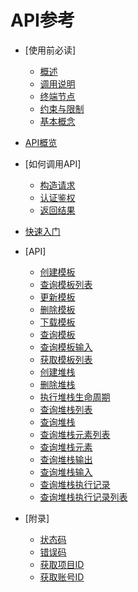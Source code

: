 # API参考

-   [使用前必读]
    -   [概述](概述.md)
    -   [调用说明](调用说明.md)
    -   [终端节点](终端节点.md)
    -   [约束与限制](约束与限制.md)
    -   [基本概念](基本概念.md)

-   [API概览](API概览.md)
-   [如何调用API]
    -   [构造请求](构造请求.md)
    -   [认证鉴权](认证鉴权.md)
    -   [返回结果](返回结果.md)

-   [快速入门](快速入门.md)
-   [API]
    -   [创建模板](创建模板.md)
    -   [查询模板列表](查询模板列表.md)
    -   [更新模板](更新模板.md)
    -   [删除模板](删除模板.md)
    -   [下载模板](下载模板.md)
    -   [查询模板](查询模板.md)
    -   [查询模板输入](查询模板输入.md)
    -   [获取模板列表](获取模板列表.md)
    -   [创建堆栈](创建堆栈.md)
    -   [删除堆栈](删除堆栈.md)
    -   [执行堆栈生命周期](执行堆栈生命周期.md)
    -   [查询堆栈列表](查询堆栈列表.md)
    -   [查询堆栈](查询堆栈.md)
    -   [查询堆栈元素列表](查询堆栈元素列表.md)
    -   [查询堆栈元素](查询堆栈元素.md)
    -   [查询堆栈输出](查询堆栈输出.md)
    -   [查询堆栈输入](查询堆栈输入.md)
    -   [查询堆栈执行记录](查询堆栈执行记录.md)
    -   [查询堆栈执行记录列表](查询堆栈执行记录列表.md)

-   [附录]
    -   [状态码](状态码.md)
    -   [错误码](错误码.md)
    -   [获取项目ID](获取项目ID.md)
    -   [获取账号ID](获取账号ID.md)


